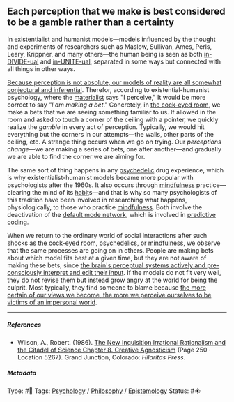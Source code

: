## Each perception that we make is best considered to be a gamble rather than a certainty

In existentialist and humanist models—models influenced by the thought and experiments of researchers such as Maslow, Sullivan, Ames, Perls, Leary, Krippner, and many others—the human being is seen as both [in-DIVIDE-ual](In-divide-ual.md) and [in-UNITE-ual](In-unite-ual.md), separated in some ways but connected with all things in other ways.

[Because perception is not absolute, our models of reality are all somewhat conjectural and inferential](Because%20perception%20is%20not%20absolute,%20our%20models%20of%20reality%20are%20all%20somewhat%20conjectural%20and%20inferential.md). Therefor, according to existential-humanist psychology, where the [materialist](Materialism.md) says "I perceive," It would be more correct to say *"I am making a bet*." Concretely, in [the cock-eyed room](The%20cock-eyed%20room.md), we make a bets that we are seeing something familiar to us. If allowed in the room and asked to touch a corner of the ceiling with a pointer, we quickly realize the *gamble* in every act of perception. Typically, we would hit everything but the corners in our attempts—the walls, other parts of the ceiling, etc. A strange thing occurs when we go on trying. Our *perceptions change*—we are making a series of bets, one after another—and gradually we are able to find the corner we are aiming for. 

The same sort of thing happens in any [psychedelic](Psychedelic.md) drug experience, which is why existentialist-humanist models became more popular with psychologists after the 1960s. It also occurs through [mindfulness](Mindfulness.md) practice—clearing the mind of its [habit](Habit.md)s—and that is why so many psychologists of this tradition have been involved in researching what happens, physiologically, to those who practice [mindfulness](Mindfulness.md). Both involve the deactivation of the [default mode network](Default%20mode%20network.md), which is involved in [predictive coding](Predictive%20coding.md).

When we return to the ordinary world of social interactions after such shocks as [the cock-eyed room](The%20cock-eyed%20room.md), [psychedelic](Psychedelic.md)s, or [mindfulness](Mindfulness.md), we observe that the same processes are going on in others. People are making bets about which model fits best at a given time, but they are not aware of making these bets, since [the brain's perceptual systems actively and pre-consciously interpret and edit their input](The%20brain's%20perceptual%20systems%20actively%20and%20pre-consciously%20interpret%20and%20edit%20their%20input.md). If the models do not fit very well, they do not revise them but instead grow angry at the world for being the culprit. Most typically, they find someone to blame because [the more certain of our views we become, the more we perceive ourselves to be victims of an impersonal world](The%20more%20certain%20of%20our%20views%20we%20become,%20the%20more%20we%20perceive%20ourselves%20to%20be%20victims%20of%20an%20impersonal%20world.md).

---

##### References

* Wilson, A., Robert. (1986). [The New Inquisition Irrational Rationalism and the Citadel of Science Chapter 8. Creative Agnosticism](The%20New%20Inquisition%20Irrational%20Rationalism%20and%20the%20Citadel%20of%20Science%20Chapter%208.%20Creative%20Agnosticism.md) (Page 250 · Location 5267). Grand Junction, Colorado: *Hilaritas Press*.

##### Metadata

Type: #🔴 
Tags: [Psychology](Psychology.md) / [Philosophy](Philosophy.md) / [Epistemology](Epistemology.md) 
Status: #☀️ 
